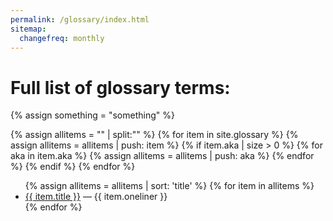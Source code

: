 ```yaml
---
permalink: /glossary/index.html
sitemap:
  changefreq: monthly
---
```


# Full list of glossary terms:

{% assign something = "something" %}

{% assign allitems = "" | split:"" %}
{% for item in site.glossary %}
  {% assign allitems = allitems | push: item %}
  {% if item.aka | size > 0 %}
    {% for aka in item.aka %}
      {% assign allitems = allitems | push: aka %}
    {% endfor %}
  {% endif %}
{% endfor %}
<ul>
{% assign allitems = allitems | sort: 'title' %}
{% for item in allitems %}
  <li><a href="{{ item.url }}">{{ item.title }}</a> — {{ item.oneliner }}</li>
{% endfor %}
</ul>
